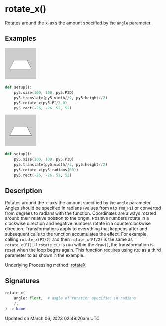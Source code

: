 # rotate_x()

Rotates around the x-axis the amount specified by the `angle` parameter.

## Examples

<div class="example-table">

<div class="example-row"><div class="example-cell-image">

![example picture for rotate_x()](/images/reference/Sketch_rotate_x_0.png)

</div><div class="example-cell-code">

```python
def setup():
    py5.size(100, 100, py5.P3D)
    py5.translate(py5.width//2, py5.height//2)
    py5.rotate_x(py5.PI/3.0)
    py5.rect(-26, -26, 52, 52)
```

</div></div>

<div class="example-row"><div class="example-cell-image">

![example picture for rotate_x()](/images/reference/Sketch_rotate_x_1.png)

</div><div class="example-cell-code">

```python
def setup():
    py5.size(100, 100, py5.P3D)
    py5.translate(py5.width//2, py5.height//2)
    py5.rotate_x(py5.radians(60))
    py5.rect(-26, -26, 52, 52)
```

</div></div>

</div>

## Description

Rotates around the x-axis the amount specified by the `angle` parameter. Angles should be specified in radians (values from `0` to `TWO_PI`) or converted from degrees to radians with the [](sketch_radians) function. Coordinates are always rotated around their relative position to the origin. Positive numbers rotate in a clockwise direction and negative numbers rotate in a counterclockwise direction. Transformations apply to everything that happens after and subsequent calls to the function accumulates the effect. For example, calling `rotate_x(PI/2)` and then `rotate_x(PI/2)` is the same as `rotate_x(PI)`. If `rotate_x()` is run within the `draw()`, the transformation is reset when the loop begins again. This function requires using `P3D` as a third parameter to [](sketch_size) as shown in the example.

Underlying Processing method: [rotateX](https://processing.org/reference/rotateX_.html)

## Signatures

```python
rotate_x(
    angle: float,  # angle of rotation specified in radians
    /,
) -> None
```

Updated on March 06, 2023 02:49:26am UTC
